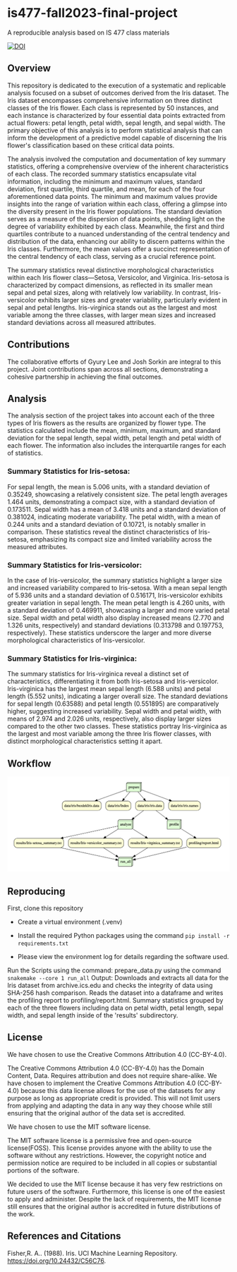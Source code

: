 # is477-fall2023-final-project
A reproducible analysis based on IS 477 class materials

[![DOI](https://zenodo.org/badge/DOI/10.5281/zenodo.10252061.svg)](https://doi.org/10.5281/zenodo.10252061)

## Overview
This repository is dedicated to the execution of a systematic and replicable analysis focused on a subset of outcomes derived from the Iris dataset. The Iris dataset encompasses comprehensive information on three distinct classes of the Iris flower. Each class is represented by 50 instances, and each instance is characterized by four essential data points extracted from actual flowers: petal length, petal width, sepal length, and sepal width. The primary objective of this analysis is to perform statistical analysis that can inform the development of a predictive model capable of discerning the Iris flower's classification based on these critical data points.

The analysis involved the computation and documentation of key summary statistics, offering a comprehensive overview of the inherent characteristics of each class. The recorded summary statistics encapsulate vital information, including the minimum and maximum values, standard deviation, first quartile, third quartile, and mean, for each of the four aforementioned data points. The minimum and maximum values provide insights into the range of variation within each class, offering a glimpse into the diversity present in the Iris flower populations. The standard deviation serves as a measure of the dispersion of data points, shedding light on the degree of variability exhibited by each class. Meanwhile, the first and third quartiles contribute to a nuanced understanding of the central tendency and distribution of the data, enhancing our ability to discern patterns within the Iris classes. Furthermore, the mean values offer a succinct representation of the central tendency of each class, serving as a crucial reference point.

The summary statistics reveal distinctive morphological characteristics within each Iris flower class—Setosa, Versicolor, and Virginica. Iris-setosa is characterized by compact dimensions, as reflected in its smaller mean sepal and petal sizes, along with relatively low variability. In contrast, Iris-versicolor exhibits larger sizes and greater variability, particularly evident in sepal and petal lengths. Iris-virginica stands out as the largest and most variable among the three classes, with larger mean sizes and increased standard deviations across all measured attributes. 

## Contributions
The collaborative efforts of Gyury Lee and Josh Sorkin are integral to this project. Joint contributions span across all sections, demonstrating a cohesive partnership in achieving the final outcomes.

## Analysis
The analysis section of the project takes into account each of the three types of Iris flowers as the results are organized by flower type. The statistics calculated include the mean, minimum, maximum, and standard deviation for the sepal length, sepal width, petal length and petal width of each flower. The information also includes the interquartile ranges for each of statistics. 

### Summary Statistics for Iris-setosa:

For sepal length, the mean is 5.006 units, with a standard deviation of 0.35249, showcasing a relatively consistent size. The petal length averages 1.464 units, demonstrating a compact size, with a standard deviation of 0.173511. Sepal width has a mean of 3.418 units and a standard deviation of 0.381024, indicating moderate variability. The petal width, with a mean of 0.244 units and a standard deviation of 0.10721, is notably smaller in comparison. These statistics reveal the distinct characteristics of Iris-setosa, emphasizing its compact size and limited variability across the measured attributes.

### Summary Statistics for Iris-versicolor:

In the case of Iris-versicolor, the summary statistics highlight a larger size and increased variability compared to Iris-setosa. With a mean sepal length of 5.936 units and a standard deviation of 0.516171, Iris-versicolor exhibits greater variation in sepal length. The mean petal length is 4.260 units, with a standard deviation of 0.469911, showcasing a larger and more varied petal size. Sepal width and petal width also display increased means (2.770 and 1.326 units, respectively) and standard deviations (0.313798 and 0.197753, respectively). These statistics underscore the larger and more diverse morphological characteristics of Iris-versicolor.

### Summary Statistics for Iris-virginica:

The summary statistics for Iris-virginica reveal a distinct set of characteristics, differentiating it from both Iris-setosa and Iris-versicolor. Iris-virginica has the largest mean sepal length (6.588 units) and petal length (5.552 units), indicating a larger overall size. The standard deviations for sepal length (0.63588) and petal length (0.551895) are comparatively higher, suggesting increased variability. Sepal width and petal width, with means of 2.974 and 2.026 units, respectively, also display larger sizes compared to the other two classes. These statistics portray Iris-virginica as the largest and most variable among the three Iris flower classes, with distinct morphological characteristics setting it apart.

## Workflow
![DAG of Iris Analysis Workflow](workflow.png)

## Reproducing

First, clone this repository

*  Create a virtual environment (.venv)

* Install the required Python packages using the command
    ```pip install -r requirements.txt```
    
* Please view the environment log for details regarding the software used.

Run the Scripts using the command: prepare_data.py using the command
```snakemake --core 1 run_all```
Output: Downloads and extracts all data for the Iris dataset from archive.ics.edu and checks the integrity of data using SHA-256 hash comparison. Reads the dataset into a dataframe and writes the profiling report to profiling/report.html. Summary statistics grouped by each of the three flowers including data on petal width, petal length, sepal width, and sepal length inside of the 'results' subdirectory.


## License

We have chosen to use the Creative Commons Attribution 4.0 (CC-BY-4.0).

The Creative Commons Attribution 4.0 (CC-BY-4.0) has the Domain Content, Data. Requires attribution and does not require share-alike.
We have chosen to implement the Creative Commons Attribution 4.0 (CC-BY-4.0) because this data license allows for the use of the datasets for any purpose as long as appropriate credit is provided. This will not limit users from applying and adapting the data in any way they choose while still ensuring that the original author of the data set is accredited.

We have chosen to use the MIT software license.

The MIT software license is a permissive free and open-source license(FOSS). This license provides anyone with the ability to use the software without any restrictions. However, the copyright notice and permission notice are required to be included in all copies or substantial portions of the software.

We decided to use the MIT license because it has very few restrictions on future users of the software. Furthermore, this license is one of the easiest to apply and administer. Despite the lack of requirements, the MIT license still ensures that the original author is accredited in future distributions of the work.

## References and Citations

Fisher,R. A.. (1988). Iris. UCI Machine Learning Repository. https://doi.org/10.24432/C56C76.

